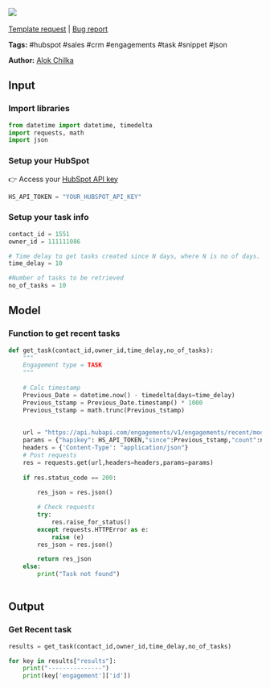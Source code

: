 <a href="https://app.naas.ai/user-redirect/naas/downloader?url=https://raw.githubusercontent.com/jupyter-naas/awesome-notebooks/master/HubSpot/HubSpot_Get_Task.ipynb" target="_parent"><img src="https://naasai-public.s3.eu-west-3.amazonaws.com/open_in_naas.svg"/></a><br><br><a href="https://github.com/jupyter-naas/awesome-notebooks/issues/new?assignees=&labels=&template=template-request.md&title=Tool+-+Action+of+the+notebook+">Template request</a> | <a href="https://github.com/jupyter-naas/awesome-notebooks/issues/new?assignees=&labels=bug&template=bug_report.md&title=HubSpot+-+Get+Task:+Error+short+description">Bug report</a>

**Tags:** #hubspot #sales #crm #engagements #task #snippet #json

**Author:** [Alok Chilka](https://www.linkedin.com/in/calok64/)

## Input

### Import libraries


```python
from datetime import datetime, timedelta
import requests, math
import json
```

### Setup your HubSpot
👉 Access your [HubSpot API key](https://knowledge.hubspot.com/integrations/how-do-i-get-my-hubspot-api-key)


```python
HS_API_TOKEN = "YOUR_HUBSPOT_API_KEY" 
```

### Setup your task info


```python
contact_id = 1551
owner_id = 111111086

# Time delay to get tasks created since N days, where N is no of days. For ex. Get tasks created since 1 day
time_delay = 10

#Number of tasks to be retrieved
no_of_tasks = 10
```

## Model

### Function to get recent tasks


```python
def get_task(contact_id,owner_id,time_delay,no_of_tasks):
    """
    Engagement type = TASK  
    """
    
    # Calc timestamp
    Previous_Date = datetime.now() - timedelta(days=time_delay)
    Previous_tstamp = Previous_Date.timestamp() * 1000
    Previous_tstamp = math.trunc(Previous_tstamp)
     
    
    url = "https://api.hubapi.com/engagements/v1/engagements/recent/modified"
    params = {"hapikey": HS_API_TOKEN,"since":Previous_tstamp,"count":no_of_tasks}
    headers = {'Content-Type': "application/json"}
    # Post requests
    res = requests.get(url,headers=headers,params=params)
    
    if res.status_code == 200:
        
        res_json = res.json()

        # Check requests
        try:
            res.raise_for_status()
        except requests.HTTPError as e:
            raise (e)
        res_json = res.json()

        return res_json
    else:
        print("Task not found")
   
```

## Output

### Get Recent task


```python
results = get_task(contact_id,owner_id,time_delay,no_of_tasks)
```


```python
for key in results["results"]:
    print("---------------")
    print(key['engagement']['id'])
```


```python

```
